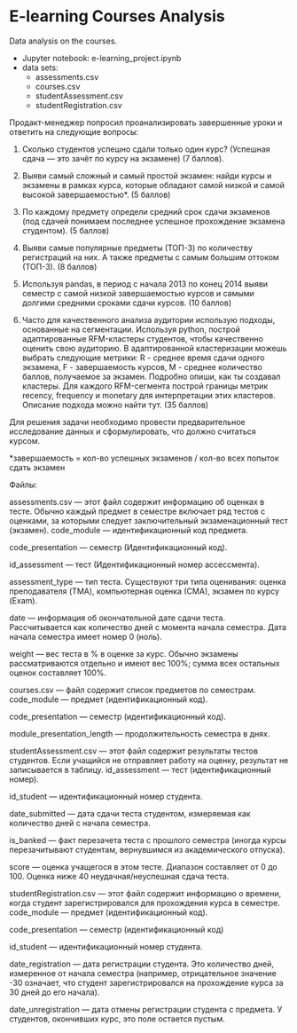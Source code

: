 # E-learning Courses Analysis
Data analysis on the courses.
* Jupyter notebook: e-learning_project.ipynb
* data sets: 
  * assessments.csv
  * courses.csv
  * studentAssessment.csv
  * studentRegistration.csv

Продакт-менеджер попросил проанализировать завершенные уроки и ответить на следующие вопросы:

1. Сколько студентов успешно сдали только один курс? (Успешная сдача — это зачёт по курсу на экзамене) (7 баллов).

2. Выяви самый сложный и самый простой экзамен: найди курсы и экзамены в рамках курса, которые обладают самой низкой и самой высокой завершаемостью*. (5 баллов)

3. По каждому предмету определи средний срок сдачи экзаменов (под сдачей понимаем последнее успешное прохождение экзамена студентом). (5 баллов) 

4. Выяви самые популярные предметы (ТОП-3) по количеству регистраций на них. А также предметы с самым большим оттоком (ТОП-3). (8 баллов)

5. Используя pandas, в период с начала 2013 по конец 2014 выяви семестр с самой низкой завершаемостью курсов и самыми долгими средними сроками сдачи курсов.  (10 баллов) 

6. Часто для качественного анализа аудитории использую подходы, основанные на сегментации. Используя python, построй адаптированные RFM-кластеры студентов, чтобы качественно оценить свою аудиторию. В адаптированной кластеризации можешь выбрать следующие метрики: R - среднее время сдачи одного экзамена, F - завершаемость курсов, M - среднее количество баллов, получаемое за экзамен. Подробно опиши, как ты создавал кластеры. Для каждого RFM-сегмента построй границы метрик recency, frequency и monetary для интерпретации этих кластеров. Описание подхода можно найти тут. (35 баллов)

Для решения задачи необходимо провести предварительное исследование данных и сформулировать, что должно считаться курсом.

*завершаемость = кол-во успешных экзаменов / кол-во всех попыток сдать экзамен

Файлы: 

assessments.csv — этот файл содержит информацию об оценках в тесте. Обычно каждый предмет в семестре включает ряд тестов с оценками, за которыми следует заключительный экзаменационный тест (экзамен).
code_module — идентификационный код предмета.

code_presentation — семестр (Идентификационный код).

id_assessment — тест (Идентификационный номер ассессмента).

assessment_type — тип теста. Существуют три типа оценивания: оценка преподавателя (TMA), компьютерная оценка (СМА), экзамен по курсу (Exam).

date — информация об окончательной дате сдачи теста. Рассчитывается как количество дней с момента начала семестра. Дата начала семестра имеет номер 0 (ноль).

weight — вес теста в % в оценке за курс. Обычно экзамены рассматриваются отдельно и имеют вес 100%; сумма всех остальных оценок составляет 100%.

courses.csv — файл содержит список предметов по семестрам.
code_module — предмет (идентификационный код).

code_presentation — семестр (идентификационный код).

module_presentation_length — продолжительность семестра в днях.

studentAssessment.csv — этот файл содержит результаты тестов студентов. Если учащийся не отправляет работу на оценку, результат не записывается в таблицу.
id_assessment — тест (идентификационный номер).

id_student — идентификационный номер студента.

date_submitted — дата сдачи теста студентом, измеряемая как количество дней с начала семестра.

is_banked — факт перезачета теста с прошлого семестра (иногда курсы перезачитывают студентам, вернувшимся из академического отпуска).

score — оценка учащегося в этом тесте. Диапазон составляет от 0 до 100. Оценка ниже 40 неудачная/неуспешная сдача теста.

studentRegistration.csv — этот файл содержит информацию о времени, когда студент зарегистрировался для прохождения курса в семестре.
code_module — предмет (идентификационный код).

code_presentation — семестр (идентификационный код)

id_student — идентификационный номер студента.

date_registration — дата регистрации студента. Это количество дней, измеренное от начала семестра (например, отрицательное значение -30 означает, что студент зарегистрировался на прохождение курса за 30 дней до его начала).

date_unregistration — дата отмены регистрации студента с предмета. У студентов, окончивших курс, это поле остается пустым.
